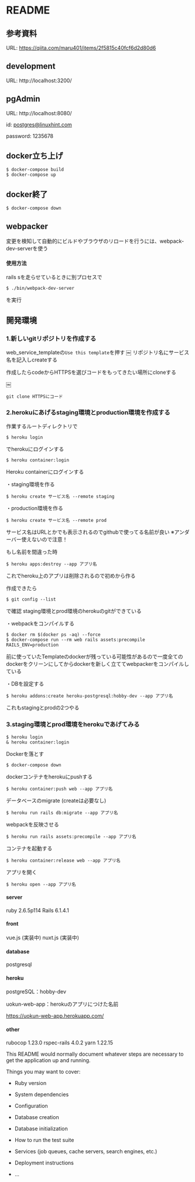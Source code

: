 # README

## 参考資料
URL: https://qiita.com/maru401/items/2f5815c40fcf6d2d80d6

## development
URL: http://localhost:3200/

## pgAdmin
URL: http://localhost:8080/

id: postgres@linuxhint.com

password: 1235678

## docker立ち上げ

```
$ docker-compose build
$ docker-compose up
```

## docker終了

```
$ docker-compose down
```

## webpacker
変更を検知して自動的にビルドやブラウザのリロードを行うには、webpack-dev-serverを使う
#### 使用方法
rails sを走らせているときに別プロセスで
```
$ ./bin/webpack-dev-server
```
を実行

## 開発環境

### 1.新しいgitリポジトリを作成する
web_service_templateの`Use this template`を押す
￼
リポジトリ名にサービス名を記入しcreateする

作成したらcodeからHTTPSを選びコードをもってきたい場所にcloneする


￼
```
git clone HTTPSにコード
```

### 2.herokuにあげるstaging環境とproduction環境を作成する

作業するルートディレクトリで

```
$ heroku login
```
でherokuにログインする

```
$ heroku container:login
```
Heroku containerにログインする

・staging環境を作る

```
$ heroku create サービス名 --remote staging
```

・production環境を作る

```
$ heroku create サービス名 --remote prod
```
サービス名はURLとかでも表示されるのでgithubで使ってる名前が良い
※アンダーバー使えないので注意！

もし名前を間違った時
```
$ heroku apps:destroy --app アプリ名
```
これでheroku上のアプリは削除されるので初めから作る

作成できたら
```
$ git config --list
```
で確認
staging環境とprod環境のherokuのgitができている

・webpackをコンパイルする

```
$ docker rm $(docker ps -aq) --force
$ docker-compose run --rm web rails assets:precompile RAILS_ENV=production
```
前に使っていたTemplateのdockerが残っている可能性があるので一度全てのdockerをクリーンにしてからdockerを新しく立ててwebpackerをコンパイルしている

・DBを設定する

```
$ heroku addons:create heroku-postgresql:hobby-dev --app アプリ名
```
これもstagingとprodの2つやる


### 3.staging環境とprod環境をherokuであげてみる

```
$ heroku login
& heroku container:login
```

Dockerを落とす
```
$ docker-compose down
```

dockerコンテナをherokuにpushする
```
$ heroku container:push web --app アプリ名
```

データベースのmigrate (createは必要なし)
```
$ heroku run rails db:migrate --app アプリ名
```
webpackを反映させる
```
$ heroku run rails assets:precompile --app アプリ名
```
コンテナを起動する
```
$ heroku container:release web --app アプリ名
```
アプリを開く
```
$ heroku open --app アプリ名
```
#### server
ruby 2.6.5p114
Rails 6.1.4.1

#### front
vue.js (実装中)
nuxt.js (実装中)

#### database
postgresql

#### heroku
postgreSQL：hobby-dev

uokun-web-app：herokuのアプリにつけた名前

https://uokun-web-app.herokuapp.com/


#### other
rubocop 1.23.0
rspec-rails 4.0.2
yarn 1.22.15


This README would normally document whatever steps are necessary to get the
application up and running.

Things you may want to cover:

* Ruby version

* System dependencies

* Configuration

* Database creation

* Database initialization

* How to run the test suite

* Services (job queues, cache servers, search engines, etc.)

* Deployment instructions

* ...
